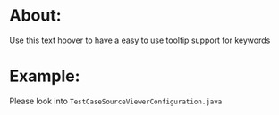 About:
======
Use this text hoover to have a easy to use tooltip support for keywords

Example:
========
Please look into `TestCaseSourceViewerConfiguration.java`
